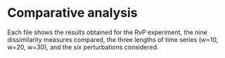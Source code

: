 # Comparative analysis

Each file shows the results obtained for the RvP experiment, the nine dissimilarity measures compared, the three lengths of time series (w=10, w=20, w=30), and the six perturbations considered.
